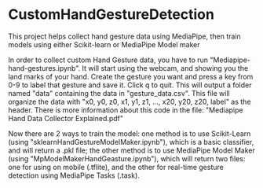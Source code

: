 # CustomHandGestureDetection

This project helps collect hand gesture data using MediaPipe, then train models using either Scikit-learn or MediaPipe Model maker

In order to collect custom Hand Gesture data, you have to run "Mediapipe-hand-gestures.ipynb". It will start using the webcam, and showing you the land marks of your hand. Create the gesture you want and press a key from 0-9 to label that gesture and save it. Click q to quit. This will output a folder named "data" containing the data in "gesture_data.csv". This file will organize the data with "x0, y0, z0, x1, y1, z1, ..., x20, y20, z20, label" as the header. There is more information about this code in the file: "Mediapipe Hand Data Collector Explained.pdf"

Now there are 2 ways to train the model: one method is to use Scikit-Learn (using "sklearnHandGestureModelMaker.ipynb"), which is a basic classifier, and will return a .pkl file; the other method is to use MediaPipe Model Maker (using "MpModelMakerHandGeasture.ipynb"), which will return two files: one for using on mobile (.tflite), and the other for real-time gesture detection using MediaPipe Tasks (.task).


